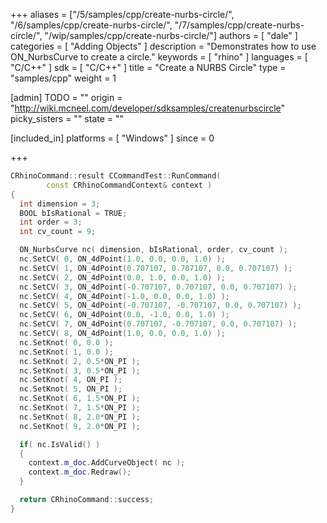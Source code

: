+++
aliases = ["/5/samples/cpp/create-nurbs-circle/", "/6/samples/cpp/create-nurbs-circle/", "/7/samples/cpp/create-nurbs-circle/", "/wip/samples/cpp/create-nurbs-circle/"]
authors = [ "dale" ]
categories = [ "Adding Objects" ]
description = "Demonstrates how to use ON_NurbsCurve to create a circle."
keywords = [ "rhino" ]
languages = [ "C/C++" ]
sdk = [ "C/C++" ]
title = "Create a NURBS Circle"
type = "samples/cpp"
weight = 1

[admin]
TODO = ""
origin = "http://wiki.mcneel.com/developer/sdksamples/createnurbscircle"
picky_sisters = ""
state = ""

[included_in]
platforms = [ "Windows" ]
since = 0

+++

```cpp
CRhinoCommand::result CCommandTest::RunCommand(
        const CRhinoCommandContext& context )
{
  int dimension = 3;
  BOOL bIsRational = TRUE;
  int order = 3;
  int cv_count = 9;

  ON_NurbsCurve nc( dimension, bIsRational, order, cv_count );
  nc.SetCV( 0, ON_4dPoint(1.0, 0.0, 0.0, 1.0) );
  nc.SetCV( 1, ON_4dPoint(0.707107, 0.707107, 0.0, 0.707107) );
  nc.SetCV( 2, ON_4dPoint(0.0, 1.0, 0.0, 1.0) );
  nc.SetCV( 3, ON_4dPoint(-0.707107, 0.707107, 0.0, 0.707107) );
  nc.SetCV( 4, ON_4dPoint(-1.0, 0.0, 0.0, 1.0) );
  nc.SetCV( 5, ON_4dPoint(-0.707107, -0.707107, 0.0, 0.707107) );
  nc.SetCV( 6, ON_4dPoint(0.0, -1.0, 0.0, 1.0) );
  nc.SetCV( 7, ON_4dPoint(0.707107, -0.707107, 0.0, 0.707107) );
  nc.SetCV( 8, ON_4dPoint(1.0, 0.0, 0.0, 1.0) );
  nc.SetKnot( 0, 0.0 );
  nc.SetKnot( 1, 0.0 );
  nc.SetKnot( 2, 0.5*ON_PI );
  nc.SetKnot( 3, 0.5*ON_PI );
  nc.SetKnot( 4, ON_PI );
  nc.SetKnot( 5, ON_PI );
  nc.SetKnot( 6, 1.5*ON_PI );
  nc.SetKnot( 7, 1.5*ON_PI );
  nc.SetKnot( 8, 2.0*ON_PI );
  nc.SetKnot( 9, 2.0*ON_PI );

  if( nc.IsValid() )
  {
    context.m_doc.AddCurveObject( nc );
    context.m_doc.Redraw();
  }

  return CRhinoCommand::success;
}
```
